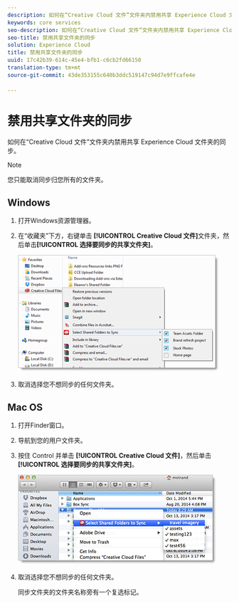 ```yaml
---
description: 如何在“Creative Cloud 文件”文件夹内禁用共享 Experience Cloud 文件夹的同步。
keywords: core services
seo-description: 如何在“Creative Cloud 文件”文件夹内禁用共享 Experience Cloud 文件夹的同步。
seo-title: 禁用共享文件夹的同步
solution: Experience Cloud
title: 禁用共享文件夹的同步
uuid: 17c42b39-614c-45e4-bfb1-c6cb2fd66150
translation-type: tm+mt
source-git-commit: 43de353155c640b3ddc519147c94d7e9ffcafe4e

---
```



# 禁用共享文件夹的同步

如何在“Creative Cloud 文件”文件夹内禁用共享 Experience Cloud 文件夹的同步。

>[!NOTE]
>
>您只能取消同步归您所有的文件夹。

## Windows

1. 打开Windows资源管理器。

1. 在“收藏夹”下方，右键单击 **[!UICONTROL Creative Cloud 文件]**&#x200B;文件夹，然后单击&#x200B;**[!UICONTROL 选择要同步的共享文件夹]**。

   ![](assets/select_sync_folders.png)

1. 取消选择您不想同步的任何文件夹。

## Mac OS

1. 打开Finder窗口。

1. 导航到您的用户文件夹。

1. 按住 Control 并单击 **[!UICONTROL Creative Cloud 文件]**，然后单击&#x200B;**[!UICONTROL 选择要同步的共享文件夹]**。

   ![](assets/select_sync_folders_mac.png)

1. 取消选择您不想同步的任何文件夹。

   同步文件夹的文件夹名称旁有一个复选标记。